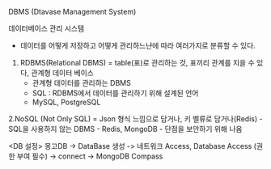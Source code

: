 DBMS (Dtavase Management System)

데이터베이스 관리 시스템
- 데이터를 어떻게 저장하고 어떻게 관리하느냔에 따라 여러가지로 분류할 수 있다.

1. RDBMS(Relational DBMS) = table(표)로 관리하는 것, 표끼리 관계를 지을 수 있다, 관계형 데이터 베이스
    - 관계형 데이터를 관리하는 DBMS
    - SQL : RDBMS에서 데이터를 관리하기 위해 설계된 언어
    - MySQL, PostgreSQL 

2.NoSQL (Not Only SQL) = Json 형식 느낌으로 담거나, 키 벨류로 담거나(Redis) 
    - SQL을 사용하지 않는 DBMS
    - Redis, MongoDB
    - 단점을 보안하기 위해 나옴



<DB 설정>
몽고DB -> DataBase 생성 -> 네트워크 Access, Database Access (권한 부여 필수) -> connect -> MongoDB Compass 